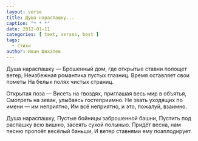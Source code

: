 ```yaml
---
layout: verse
title: Душа нараспашку...
caption: "* * *"
date: 2012-01-11
categories: [ text, verses, best ]
tags:
  - стихи
author: Иван Шихалев
---
```

Душа нараспашку —
Брошенный дом, где открытые ставни полощет ветер,
Неизбежная романтика пустых глазниц.
Время оставляет свои пометы
На белых полях чистых страниц.

Открытая поза —
Висеть на гвоздях, приглашая весь мир в объятья,
Смотреть на зевак, улыбаясь гостеприимно.
Не звать уходящих по имени — им неприятно,
Им всё неприятно, и это, пожалуй, взаимно.

Душа нараспашку,
Пустые бойницы заброшенной башни,
Пустить под распашку всю вишню, засеять сухой полынью.
Придёт весна, нам песню пропоёт весёлый баньши,
И ветер ставнями ему поаплодирует.
